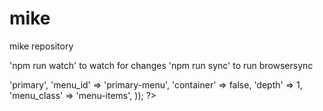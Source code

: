 # mike
mike repository

'npm run watch' to watch for changes
'npm run sync' to run browsersync

<div class="navbar">
      <nav class="main-nav">
        <?php
        wp_nav_menu(array(
          'theme_location' => 'primary',
          'menu_id'        => 'primary-menu',
          'container'      => false,
          'depth'          => 1,
          'menu_class'     => 'menu-items',
        ));
        ?>
      </nav>
    </div>